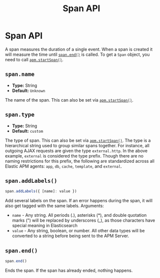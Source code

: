 ﻿---
title: Span API
description: A span measures the duration of a single event. When a span is created it will measure the time until span.end() is called. To get a Span object, you...
url: https://docs-v3-preview.elastic.dev/reference/span-api
products:
  - APM
  - APM Agent
  - Elastic Observability
---

# Span API

A span measures the duration of a single event. When a span is created it will measure the time until [`span.end()`](#span-end) is called.
To get a `Span` object, you need to call [`apm.startSpan()`](/reference/agent-api#apm-start-span).

## `span.name`

- **Type:** String
- **Default:** `Unknown`

The name of the span. This can also be set via [`apm.startSpan()`](/reference/agent-api#apm-start-span).

## `span.type`

- **Type:** String
- **Default:** `custom`

The type of span. This can also be set via [`apm.startSpan()`](/reference/agent-api#apm-start-span).
The type is a hierarchical string used to group similar spans together. For instance, all outgoing AJAX requests are given the type `external.http`.
In the above example, `external` is considered the type prefix. Though there are no naming restrictions for this prefix, the following are standardized across all Elastic APM agents: `app`, `db`, `cache`, `template`, and `external`.

## `span.addLabels()`

```js
span.addLabels({ [name]: value })
```

Add several labels on the span. If an error happens during the span, it will also get tagged with the same labels.
Arguments:
- `name` - Any string. All periods (.), asterisks (*), and double quotation marks (") will be replaced by underscores (_), as those characters have special meaning in Elasticsearch
- `value` - Any string, boolean, or number. All other data types will be converted to a string before being sent to the APM Server.


## `span.end()`

```js
span.end()
```

Ends the span. If the span has already ended, nothing happens.